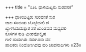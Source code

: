 +++
title = "೦೨೩ ಧಾಳಿಯಿಟ್ಟರು ಸುರವನಕೆ"

+++
ಧಾಳಿಯಿಟ್ಟರು ಸುರವನಕೆ ಸುರ  
ಜಾಲ ಸರಿಯಿತು ಬೊಬ್ಬೆಯಲಿ ದೆ  
ಖ್ಖಾಳಿಸಿದುದುತ್ಪಾತ ಶತ ಖಾಂಡವದ ಮಧ್ಯದಲಿ   
ಕೂಳಿಗಳ ಕುಡಿ ಮೀನವೋಲ್ವಿಹ  
ಗಾಳಿ ಹುದುಗಿತು ನಡುಗಿದರು ವನ  
ಪಾಲಕರು ನಿಂದೊಣಗಿದವು ಹರಿ ಚಂದನಾದಿಗಳು     ॥23॥